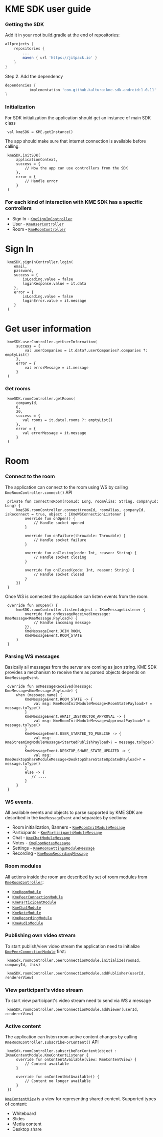 # KME SDK user guide

### Getting the SDK
Add it in your root build.gradle at the end of repositories:
```gradle
allprojects {
	repositories {
		...
		maven { url 'https://jitpack.io' }
	}
}
```
Step 2. Add the dependency
```gradle
dependencies {
	       implementation 'com.github.kaltura:kme-sdk-android:1.0.11'
}
```
### Initialization
For SDK initialization the application should get an instance of main SDK class
```
 val kmeSDK = KME.getInstance()
```

The app should make sure that internet connection is available before calling:
```
 kmeSDK.initSDK(
     applicationContext,
     success = {
         // Now the app can use controllers from the SDK
     },
     error = {
         // Handle error
     }
 )
```

### For each kind of interaction with KME SDK has a specific controllers
* Sign In - [`KmeSignInController`](https://kaltura.github.io/kme-sdk-android/com/kme/kaltura/kmesdk/controller/IKmeSignInController.html)
* User - [`KmeUserController`](https://kaltura.github.io/kme-sdk-android/com/kme/kaltura/kmesdk/controller/IKmeUserController.html)
* Room - [`KmeRoomController`](https://kaltura.github.io/kme-sdk-android/com/kme/kaltura/kmesdk/controller/room/IKmeRoomController.html)

# Sign In
```
 kmeSDK.signInController.login(
    email,
    password,
    success = {
        isLoading.value = false
        loginResponse.value = it.data
    },
    error = {
        isLoading.value = false
        loginError.value = it.message
    }
 )
```

# Get user information
```
 kmeSDK.userController.getUserInformation(
     success = {
         val userCompanies = it.data?.userCompanies?.companies ?: emptyList()
     },
     error = {
         val errorMessage = it.message
     }
 )
```

### Get rooms
```
 kmeSDK.roomController.getRooms(
     companyId,
     0,
     20,
     success = {
        val rooms = it.data?.rooms ?: emptyList()
     },
     error = {
        val errorMessage = it.message
     }
 )
```

# Room

### Connect to the room
The application can connect to the room using WS by calling `KmeRoomController.connect()` API
```
 private fun connectToRoom(roomId: Long, roomAlias: String, companyId: Long) {
     kmeSDK.roomController.connect(roomId, roomAlias, companyId, isReconnect = true, object : IKmeWSConnectionListener {
         override fun onOpen() {
             // Handle socket opened
         }
 
         override fun onFailure(throwable: Throwable) {
             // Handle socket failure
         }
 
         override fun onClosing(code: Int, reason: String) {
             // Handle socket closing
         }
 
         override fun onClosed(code: Int, reason: String) {
             // Handle socket closed
         }
     })
 }
```

Once WS is connected the application can listen events from the room.
```
 override fun onOpen() {
     kmeSDK.roomController.listen(object : IKmeMessageListener {
         override fun onMessageReceived(message: KmeMessage<KmeMessage.Payload>) {
             // Handle incoming message
         }},
         KmeMessageEvent.JOIN_ROOM,
         KmeMessageEvent.ROOM_STATE
     )
 }
```

### Parsing WS messages
Basically all messages from the server are coming as json string. KME SDK provides a mechanism to receive them as parsed objects depends on `KmeMessageEvent`.
```
 override fun onMessageReceived(message: KmeMessage<KmeMessage.Payload>) {
     when (message.name) {
         KmeMessageEvent.ROOM_STATE -> {
             val msg: KmeRoomInitModuleMessage<RoomStatePayload>? = message.toType()
         }
         KmeMessageEvent.AWAIT_INSTRUCTOR_APPROVAL -> {
             val msg: KmeRoomInitModuleMessage<ApprovalPayload>? = message.toType()
         }
         KmeMessageEvent.USER_STARTED_TO_PUBLISH -> {
             val msg: KmeStreamingModuleMessage<StartedPublishPayload>? = message.toType()
         }
         KmeMessageEvent.DESKTOP_SHARE_STATE_UPDATED -> {
             val msg: KmeDesktopShareModuleMessage<DesktopShareStateUpdatedPayload>? = message.toType()
         }
         else -> {
            // ....
         }
     }
 }
```

### WS events.
All available events and objects to parse supported by KME SDK are described in the `KmeMessageEvent` and separates by sections:
 * Room initialization, Banners - [`KmeRoomInitModuleMessage`](https://kaltura.github.io/kme-sdk-android/com/kme/kaltura/kmesdk/ws/message/module/KmeRoomInitModuleMessage.html)
 * Participants - [`KmeParticipantsModuleMessage`](https://kaltura.github.io/kme-sdk-android/com/kme/kaltura/kmesdk/ws/message/module/KmeParticipantsModuleMessage.html)
 * Chat - [`KmeChatModuleMessage`](https://kaltura.github.io/kme-sdk-android/com/kme/kaltura/kmesdk/ws/message/module/KmeChatModuleMessage.html)
 * Notes - [`KmeRoomNotesMessage`](https://kaltura.github.io/kme-sdk-android/com/kme/kaltura/kmesdk/ws/message/module/KmeRoomNotesMessage.html)
 * Settings - [`KmeRoomSettingsModuleMessage`](https://kaltura.github.io/kme-sdk-android/com/kme/kaltura/kmesdk/ws/message/module/KmeRoomSettingsModuleMessage.html)
 * Recording - [`KmeRoomRecordingMessage`](https://kaltura.github.io/kme-sdk-android/com/kme/kaltura/kmesdk/ws/message/module/KmeRoomRecordingMessage.html)

### Room modules
All actions inside the room are described by set of room modules from [`KmeRoomController`](https://kaltura.github.io/kme-sdk-android/com/kme/kaltura/kmesdk/controller/room/IKmeRoomController.html):
 * [`KmeRoomModule`](https://kaltura.github.io/kme-sdk-android/com/kme/kaltura/kmesdk/controller/room/IKmeRoomModule.html)
 * [`KmePeerConnectionModule`](https://kaltura.github.io/kme-sdk-android/com/kme/kaltura/kmesdk/controller/room/IKmePeerConnectionModule.html)
 * [`KmeParticipantModule`](https://kaltura.github.io/kme-sdk-android/com/kme/kaltura/kmesdk/controller/room/IKmeParticipantModule.html)
 * [`KmeChatModule`](https://kaltura.github.io/kme-sdk-android/com/kme/kaltura/kmesdk/controller/room/IKmeChatModule.html)
 * [`KmeNoteModule`](https://kaltura.github.io/kme-sdk-android/com/kme/kaltura/kmesdk/controller/room/IKmeNoteModule.html)
 * [`KmeRecordingModule`](https://kaltura.github.io/kme-sdk-android/com/kme/kaltura/kmesdk/controller/room/IKmeRecordingModule.html)
 * [`KmeAudioModule`](https://kaltura.github.io/kme-sdk-android/com/kme/kaltura/kmesdk/controller/room/IKmeAudioModule.html)

### Publishing own video stream
 To start publish/view video stream the application need to initialize [`KmePeerConnectionModule`](https://kaltura.github.io/kme-sdk-android/com/kme/kaltura/kmesdk/controller/room/IKmePeerConnectionModule.html) first:
```
 kmeSdk.roomController.peerConnectionModule.initialize(roomId, companyId, this)
 
 kmeSDK.roomController.peerConnectionModule.addPublisher(userId, rendererView)
```

### View participant's video stream
 To start view participant's video stream need to send via WS a message
```
 kmeSDK.roomController.peerConnectionModule.addViewer(userId, rendererView)
```

### Active content
 The application can listen room active content changes by calling `KmeRoomController.subscribeForContent()` API
```
 kmeSdk.roomController.subscribeForContent(object : IKmeContentModule.KmeContentListener {
     override fun onContentAvailable(view: KmeContentView) {
         // Content available
     }

     override fun onContentNotAvailable() {
         // Content no longer available
     }
 })
```
 [`KmeContentView`](https://kaltura.github.io/kme-sdk-android/com/kme/kaltura/kmesdk/content/room/KmeContentView.html) is a view for representing shared content. Supported types of content:
 * Whiteboard
 * Slides
 * Media content
 * Desktop share
